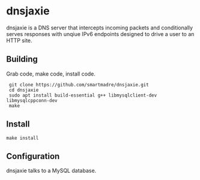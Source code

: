 
# dnsjaxie

dnsjaxie is a DNS server that intercepts incoming packets and conditionally
serves responses with unqiue IPv6 endpoints designed to drive a user to an
HTTP site.

## Building

Grab code, make code, install code.

     git clone https://github.com/smartmadre/dnsjaxie.git
     cd dnsjaxie
     sudo apt install build-essential g++ libmysqlclient-dev libmysqlcppconn-dev
     make

## Install

    make install

## Configuration

dnsjaxie talks to a MySQL database.
